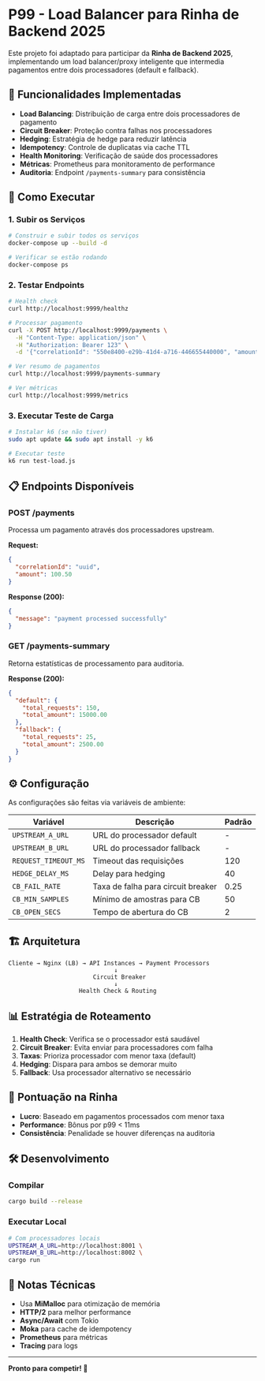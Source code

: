 # P99 - Load Balancer para Rinha de Backend 2025

Este projeto foi adaptado para participar da **Rinha de Backend 2025**, implementando um load balancer/proxy inteligente que intermedia pagamentos entre dois processadores (default e fallback).

## 🎯 Funcionalidades Implementadas

- **Load Balancing**: Distribuição de carga entre dois processadores de pagamento
- **Circuit Breaker**: Proteção contra falhas nos processadores
- **Hedging**: Estratégia de hedge para reduzir latência
- **Idempotency**: Controle de duplicatas via cache TTL
- **Health Monitoring**: Verificação de saúde dos processadores
- **Métricas**: Prometheus para monitoramento de performance
- **Auditoria**: Endpoint `/payments-summary` para consistência

## 🚀 Como Executar

### 1. Subir os Serviços
```bash
# Construir e subir todos os serviços
docker-compose up --build -d

# Verificar se estão rodando
docker-compose ps
```

### 2. Testar Endpoints
```bash
# Health check
curl http://localhost:9999/healthz

# Processar pagamento
curl -X POST http://localhost:9999/payments \
  -H "Content-Type: application/json" \
  -H "Authorization: Bearer 123" \
  -d '{"correlationId": "550e8400-e29b-41d4-a716-446655440000", "amount": 100.50}'

# Ver resumo de pagamentos
curl http://localhost:9999/payments-summary

# Ver métricas
curl http://localhost:9999/metrics
```

### 3. Executar Teste de Carga
```bash
# Instalar k6 (se não tiver)
sudo apt update && sudo apt install -y k6

# Executar teste
k6 run test-load.js
```

## 📋 Endpoints Disponíveis

### POST /payments
Processa um pagamento através dos processadores upstream.

**Request:**
```json
{
  "correlationId": "uuid",
  "amount": 100.50
}
```

**Response (200):**
```json
{
  "message": "payment processed successfully"
}
```

### GET /payments-summary
Retorna estatísticas de processamento para auditoria.

**Response (200):**
```json
{
  "default": {
    "total_requests": 150,
    "total_amount": 15000.00
  },
  "fallback": {
    "total_requests": 25,
    "total_amount": 2500.00
  }
}
```

## ⚙️ Configuração

As configurações são feitas via variáveis de ambiente:

| Variável | Descrição | Padrão |
|----------|-----------|---------|
| `UPSTREAM_A_URL` | URL do processador default | - |
| `UPSTREAM_B_URL` | URL do processador fallback | - |
| `REQUEST_TIMEOUT_MS` | Timeout das requisições | 120 |
| `HEDGE_DELAY_MS` | Delay para hedging | 40 |
| `CB_FAIL_RATE` | Taxa de falha para circuit breaker | 0.25 |
| `CB_MIN_SAMPLES` | Mínimo de amostras para CB | 50 |
| `CB_OPEN_SECS` | Tempo de abertura do CB | 2 |

## 🏗️ Arquitetura

```
Cliente → Nginx (LB) → API Instances → Payment Processors
                              ↓
                        Circuit Breaker
                              ↓
                    Health Check & Routing
```

## 📊 Estratégia de Roteamento

1. **Health Check**: Verifica se o processador está saudável
2. **Circuit Breaker**: Evita enviar para processadores com falha
3. **Taxas**: Prioriza processador com menor taxa (default)
4. **Hedging**: Dispara para ambos se demorar muito
5. **Fallback**: Usa processador alternativo se necessário

## 🎯 Pontuação na Rinha

- **Lucro**: Baseado em pagamentos processados com menor taxa
- **Performance**: Bônus por p99 < 11ms
- **Consistência**: Penalidade se houver diferenças na auditoria

## 🛠️ Desenvolvimento

### Compilar
```bash
cargo build --release
```

### Executar Local
```bash
# Com processadores locais
UPSTREAM_A_URL=http://localhost:8001 \
UPSTREAM_B_URL=http://localhost:8002 \
cargo run
```

## 📝 Notas Técnicas

- Usa **MiMalloc** para otimização de memória
- **HTTP/2** para melhor performance
- **Async/Await** com Tokio
- **Moka** para cache de idempotency
- **Prometheus** para métricas
- **Tracing** para logs

---

**Pronto para competir! 🚀**
